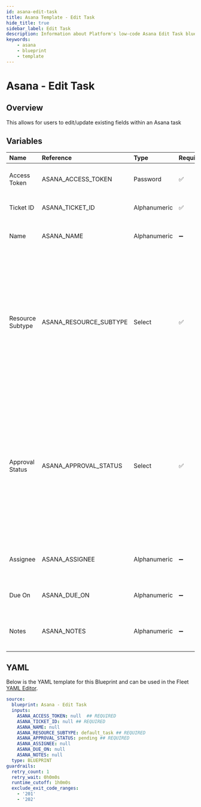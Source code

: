```yaml
---
id: asana-edit-task
title: Asana Template - Edit Task
hide_title: true
sidebar_label: Edit Task
description: Information about Platform's low-code Asana Edit Task blueprint. Quickly edit a task within Asana 
keywords:
    - asana
    - blueprint
    - template
---
```


# Asana - Edit Task

## Overview
This allows for users to edit/update existing fields within an Asana task

## Variables

| Name | Reference | Type | Required | Default | Options | Description |
|:-----|:----------|:-----|:---------|:--------|:--------|:------------|
| Access Token | ASANA_ACCESS_TOKEN  | Password |:white_check_mark: | - | - | The access token generated by Asana |
| Ticket ID | ASANA_TICKET_ID  | Alphanumeric |:white_check_mark: | - | - | The ID for the task to update |
| Name | ASANA_NAME  | Alphanumeric |:heavy_minus_sign: | - | - | The optional updated name |
| Resource Subtype | ASANA_RESOURCE_SUBTYPE  | Select |:white_check_mark: | `default_task` | Default Task: `default_task`<br></br><br></br>Milestone: `milestone`<br></br><br></br>Section: `section`<br></br><br></br>Approval: `approval`<br></br><br></br> | The optional resource sub-type to update to |
| Approval Status | ASANA_APPROVAL_STATUS  | Select |:white_check_mark: | `pending` | Pending: `pending`<br></br><br></br>Approved: `approved`<br></br><br></br>Rejected: `rejected`<br></br><br></br>Changes Requested: `changes_requested`<br></br><br></br> | The optional status to be updated |
| Assignee | ASANA_ASSIGNEE  | Alphanumeric |:heavy_minus_sign: | - | - | The optional task assignee to be updated |
| Due On | ASANA_DUE_ON  | Alphanumeric |:heavy_minus_sign: | - | - | The optional due date to be updated |
| Notes | ASANA_NOTES  | Alphanumeric |:heavy_minus_sign: | - | - | The optional description to be updated |


## YAML
Below is the YAML template for this Blueprint and can be used in the Fleet [YAML Editor](../../reference/fleets/yaml-editor.md).
```yaml
source:
  blueprint: Asana - Edit Task
  inputs:
    ASANA_ACCESS_TOKEN: null  ## REQUIRED
    ASANA_TICKET_ID: null ## REQUIRED
    ASANA_NAME: null
    ASANA_RESOURCE_SUBTYPE: default_task ## REQUIRED
    ASANA_APPROVAL_STATUS: pending ## REQUIRED
    ASANA_ASSIGNEE: null
    ASANA_DUE_ON: null
    ASANA_NOTES: null
  type: BLUEPRINT
guardrails:
  retry_count: 1
  retry_wait: 0h0m0s
  runtime_cutoff: 1h0m0s
  exclude_exit_code_ranges:
    - '201'
    - '202'

```
